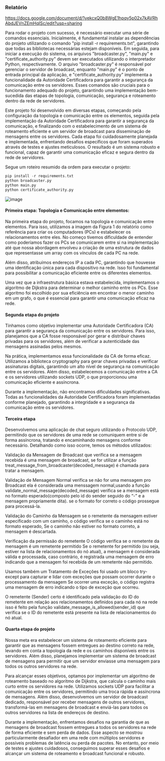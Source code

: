 ### Relatório

https://docs.google.com/document/d/1yekcxQ0b8WgE1hpqy5p02x7kAVRhAbdJEVnZEmHqISc/edit?usp=sharing


Para rodar o projeto com sucesso, é necessário executar uma série de comandos essenciais. Inicialmente, é fundamental instalar as dependências do projeto utilizando o comando "pip install -r requirements.txt", garantindo que todas as bibliotecas necessárias estejam disponíveis. Em seguida, para iniciar a execução do sistema, os arquivos "broadcaster.py", "main.py" e "certificate_authority.py" devem ser executados utilizando o interpretador Python, respectivamente. O arquivo "broadcaster.py" é responsável por gerenciar o servidor de broadcast, enquanto "main.py" é o ponto de entrada principal da aplicação, e "certificate_authority.py" implementa a funcionalidade da Autoridade Certificadora para garantir a segurança da comunicação entre os servidores. Esses comandos são cruciais para o funcionamento adequado do projeto, garantindo uma implementação bem-sucedida das etapas de topologia, comunicação, segurança e roteamento dentro da rede de servidores.

Este projeto foi desenvolvido em diversas etapas, começando pela configuração da topologia e comunicação entre os elementos, seguida pela implementação da Autoridade Certificadora para garantir a segurança da comunicação, e finalizando com o estabelecimento de um sistema de roteamento eficiente e um servidor de broadcast para disseminação de mensagens entre os servidores. Cada etapa foi cuidadosamente planejada e implementada, enfrentando desafios específicos que foram superados através de testes e ajustes meticulosos. O resultado é um sistema robusto e funcional, capaz de garantir uma comunicação eficaz e segura dentro da rede de servidores.

Segue um roteiro resumido da ordem para executar o projeto:

```python
pip install -r requirements.txt
python broadcaster.py
python main.py
python certificate_authority.py
```

![image](https://github.com/BrenoRev/Sockets/assets/84048306/0d58cbd9-703e-4c6b-a583-cd160c0676c7)

#### Primeira etapa: Topologia e Comunicação entre elementos:

Na primeira etapa do projeto, focamos na topologia e comunicação entre elementos. Para isso, utilizamos a imagem da Figura 1 do relatório como referência para criar os computadores (PCs) e estabelecer os relacionamentos entre eles. No começo tivemos dificuldade de entender como poderíamos fazer os PCs se comunicarem entre si na implementação até que  nossa abordagem envolveu a criação de uma estrutura de dados que representasse um array com os vínculos de cada PC na rede.

Além disso, atribuímos endereços IP a cada PC, garantindo que houvesse uma identificação única para cada dispositivo na rede. Isso foi fundamental para possibilitar a comunicação eficiente entre os diferentes elementos.

Uma vez que a infraestrutura básica estava estabelecida, implementamos o algoritmo de Dijkstra para determinar o melhor caminho entre os PCs. Esse algoritmo foi escolhido por sua eficiência em encontrar o menor caminho em um grafo, o que é essencial para garantir uma comunicação eficaz na rede.

#### Segunda etapa do projeto

Tínhamos como objetivo implementar uma Autoridade Certificadora (CA) para garantir a segurança da comunicação entre os servidores. Para isso, planejamos que a CA fosse responsável por gerar e distribuir chaves privadas para os servidores, além de verificar a autenticidade das mensagens assinadas pelos mesmos.

Na prática, implementamos essa funcionalidade da CA de forma eficaz. Utilizamos a biblioteca cryptography para gerar chaves privadas e verificar assinaturas digitais, garantindo um alto nível de segurança na comunicação entre os servidores. Além disso, estabelecemos a comunicação entre a CA e os servidores utilizando sockets UDP, o que proporcionou uma comunicação eficiente e assíncrona.

Durante a implementação, não encontramos dificuldades significativas. Todas as funcionalidades da Autoridade Certificadora foram implementadas conforme planejado, garantindo a integridade e a segurança da comunicação entre os servidores.

#### Terceira etapa

Desenvolvemos uma aplicação de chat seguro utilizando o Protocolo UDP, permitindo que os servidores de uma rede se comuniquem entre si de forma assíncrona, tratando e encaminhando mensagens conforme necessário. Detalhando como isso ocorre, temos os métodos utilizados: 

Validação da Mensagem de Broadcast que verifica se a mensagem recebida é uma mensagem de broadcast, se for utilizar a função treat_message_from_broadcaster(decoded_message) é chamada para tratar a mensagem.

Validação de Mensagem Normal verifica se não for uma mensagem pro Broadcast ela é considerada uma menssagem normal,usando a função validate_normal_message(decoded_message) verifica se a mensagem está no formato esperado(composto pelo id do sender seguido do “-” e a mensagem propriamente dita). se o formato for correto o código prossegue para processá-la. 

Validação do Caminho da Mensagem se o remetente da mensagem estiver especificado com um caminho, o código verifica se o caminho está no formato esperado, Se o caminho não estiver no formato correto, a mensagem é descartada.

Verificação da permissão do remetente O código verifica se o remetente da mensagem é um remetente permitido Se o remetente for permitido (ou seja, estiver na lista de relacionamentos do nó atual), a mensagem é considerada válida e processada, caso contrário, é registrada uma mensagem de erro indicando que a mensagem foi recebida de um remetente não permitido.

Usamos também um Tratamento de Exceções foi usado um bloco try-except para capturar e lidar com exceções que possam ocorrer durante o processamento da mensagem Se ocorrer uma exceção, o código registra uma mensagem de erro indicando o tipo de exceção que ocorreu. 

O remetente (Sender) certo é identificado pela validação do ID do remetente em relação aos relacionamentos definidos para cada nó na rede isso é feito pela função  validate_message_is_allowed(sender_id) que verifica se o ID do remetente está presente na lista de relacionamentos do nó atual.

#### Quarta etapa do projeto

Nossa meta era estabelecer um sistema de roteamento eficiente para garantir que as mensagens fossem entregues ao destino correto na rede, levando em conta a topologia da rede e os caminhos disponíveis entre os servidores. Além disso, planejamos implementar um sistema de broadcast de mensagens para permitir que um servidor enviasse uma mensagem para todos os outros servidores na rede.

Para alcançar esses objetivos, optamos por implementar um algoritmo de roteamento baseado no algoritmo de Dijkstra, que calcula o caminho mais curto entre os servidores na rede. Utilizamos sockets UDP para facilitar a comunicação entre os servidores, permitindo uma troca rápida e assíncrona de mensagens. Além disso, desenvolvemos um servidor de broadcast dedicado, responsável por receber mensagens de outros servidores, transformá-las em mensagens de broadcast e enviá-las para todos os outros servidores na lista de endereços de destino.

Durante a implementação, enfrentamos desafios na garantia de que as mensagens de broadcast fossem entregues a todos os servidores na rede de forma eficiente e sem perda de dados. Esse aspecto se mostrou particularmente desafiador em uma rede com múltiplos servidores e possíveis problemas de latência ou perda de pacotes. No entanto, por meio de testes e ajustes cuidadosos, conseguimos superar esses desafios e alcançar um sistema de roteamento e broadcast funcional e robusto.




